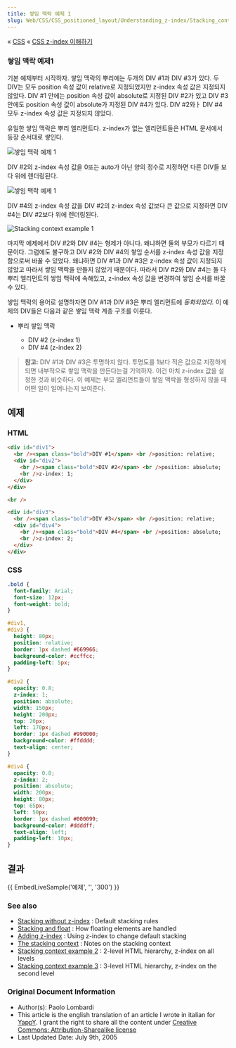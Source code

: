 ```yaml
---
title: 쌓임 맥락 예제 1
slug: Web/CSS/CSS_positioned_layout/Understanding_z-index/Stacking_context_example_1
---
```


« [CSS](/ko/CSS) « [CSS z-index 이해하기](/ko/CSS/Understanding_z-index)

### 쌓임 맥락 예제1

기본 예제부터 시작하자. 쌓임 맥락의 뿌리에는 두개의 DIV #1과 DIV #3가 있다. 두 DIV는 모두 position 속성 값이 relative로 지정되었지만 z-index 속성 값은 지정되지 않았다. DIV #1 안에는 position 속성 값이 absolute로 지정된 DIV #2가 있고 DIV #3 안에도 position 속성 값이 absolute가 지정된 DIV #4가 있다. DIV #2와ㅏ DIV #4 모두 z-index 속성 값은 지정되지 않았다.

유일한 쌓임 맥락은 뿌리 엘리먼트다. z-index가 없는 엘리먼트들은 HTML 문서에서 등장 순서대로 쌓인다.

![쌓임 맥락 예제 1](understanding_zindex_05a.png)

DIV #2의 z-index 속성 값을 0또는 auto가 아닌 양의 정수로 지정하면 다른 DIV들 보다 위에 렌더링된다.

![쌓임 맥락 예제 1](understanding_zindex_05b.png)

DIV #4의 z-index 속성 값을 DIV #2의 z-index 속성 값보다 큰 값으로 지정하면 DIV #4는 DIV #2보다 위에 렌더링된다.

![Stacking context example 1](understanding_zindex_05c.png)

마지막 예제에서 DIV #2와 DIV #4는 형제가 아니다. 왜냐하면 둘의 부모가 다르기 때문이다. 그럼에도 불구하고 DIV #2와 DIV #4의 쌓임 순서를 z-index 속성 값을 지정함으로써 바꿀 수 있었다. 왜냐하면 DIV #1과 DIV #3은 z-index 속성 값이 지정되지 않았고 따라서 쌓임 맥락을 만들지 않았기 때문이다. 따라서 DIV #2와 DIV #4는 둘 다 뿌리 엘리먼트의 쌓임 맥락에 속해있고, z-index 속성 값을 변경하여 쌓임 순서를 바꿀 수 있다.

쌓임 맥락의 용어로 설명하자면 DIV #1과 DIV #3은 뿌리 엘리먼트에 _동화되었다._ 이 예제의 DIV들은 다음과 같은 쌓임 맥락 계층 구조를 이룬다.

- 뿌리 쌓임 맥락

  - DIV #2 (z-index 1)
  - DIV #4 (z-index 2)

> **참고:** DIV #1과 DIV #3은 투명하지 않다. 투명도를 1보다 적은 값으로 지정하게 되면 내부적으로 쌓임 맥락을 만든다는걸 기억하자. 이건 마치 z-index 값을 설정한 것과 비슷하다. 이 예제는 부모 엘리먼트들이 쌓임 맥락을 형성하지 않을 때 어떤 일이 일어나는지 보여준다.

## 예제

### HTML

```html
<div id="div1">
  <br /><span class="bold">DIV #1</span> <br />position: relative;
  <div id="div2">
    <br /><span class="bold">DIV #2</span> <br />position: absolute;
    <br />z-index: 1;
  </div>
</div>

<br />

<div id="div3">
  <br /><span class="bold">DIV #3</span> <br />position: relative;
  <div id="div4">
    <br /><span class="bold">DIV #4</span> <br />position: absolute;
    <br />z-index: 2;
  </div>
</div>
```

### CSS

```css
.bold {
  font-family: Arial;
  font-size: 12px;
  font-weight: bold;
}

#div1,
#div3 {
  height: 80px;
  position: relative;
  border: 1px dashed #669966;
  background-color: #ccffcc;
  padding-left: 5px;
}

#div2 {
  opacity: 0.8;
  z-index: 1;
  position: absolute;
  width: 150px;
  height: 200px;
  top: 20px;
  left: 170px;
  border: 1px dashed #990000;
  background-color: #ffdddd;
  text-align: center;
}

#div4 {
  opacity: 0.8;
  z-index: 2;
  position: absolute;
  width: 200px;
  height: 80px;
  top: 65px;
  left: 50px;
  border: 1px dashed #000099;
  background-color: #ddddff;
  text-align: left;
  padding-left: 10px;
}
```

## 결과

{{ EmbedLiveSample('예제', '', '300') }}

### See also

- [Stacking without z-index](/en/CSS/Understanding_z-index/Stacking_without_z-index) : Default stacking rules
- [Stacking and float](/en/CSS/Understanding_z-index/Stacking_and_float) : How floating elements are handled
- [Adding z-index](/en/CSS/Understanding_z-index/Adding_z-index) : Using z-index to change default stacking
- [The stacking context](/en/CSS/Understanding_z-index/The_stacking_context) : Notes on the stacking context
- [Stacking context example 2](/en/CSS/Understanding_z-index/Stacking_context_example_2) : 2-level HTML hierarchy, z-index on all levels
- [Stacking context example 3](/en/CSS/Understanding_z-index/Stacking_context_example_3) : 3-level HTML hierarchy, z-index on the second level

### Original Document Information

- Author(s): Paolo Lombardi
- This article is the english translation of an article I wrote in italian for [YappY](http://www.yappy.it). I grant the right to share all the content under [Creative Commons: Attribution-Sharealike license](http://creativecommons.org/licenses/by-sa/2.0/)
- Last Updated Date: July 9th, 2005
